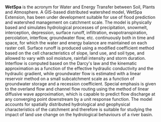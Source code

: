 **WetSpa** is the acronym for Water and Energy Transfer between Soil, Plants and Atmosphere.
A GIS-based distributed watershed model, WetSpa Extension, has been under development suitable for use of flood prediction and watershed management on catchment scale. The model is physically based and simulates hydrological processes of precipitation, snowmelt, interception, depression, surface runoff, infiltration, evapotranspiration, percolation, interflow, groundwater flow, etc. continuously both in time and space, for which the water and energy balance are maintained on each raster cell. Surface runoff is produced using a modified coefficient method based on the cell characteristics of slope, land use, and soil type, and allowed to vary with soil moisture, rainfall intensity and storm duration. Interflow is computed based on the Darcy's law and the kinematic approximation as a function of the effective hydraulic conductivity and the hydraulic gradient, while groundwater flow is estimated with a linear reservoir method on a small subcatchment scale as a function of groundwater storage and a recession coefficient. Special emphasis is given to the overland flow and channel flow routing using the method of linear diffusive wave approximation, which is capable to predict flow discharge at any converging point downstream by a unit response function. The model accounts for spatially distributed hydrological and geophysical characteristics of the catchment and therefore is suitable for studying the impact of land use change on the hydrological behaviours of a river basin.
